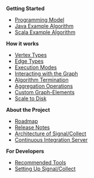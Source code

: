 **Getting Started**
  * [Programming Model](http://code.google.com/p/signal-collect/wiki/ProgrammingModel)
  * [Java Example Algorithm](http://code.google.com/p/signal-collect/wiki/JavaExampleAlgorithm)
  * [Scala Example Algorithm](http://code.google.com/p/signal-collect/wiki/ExampleAlgorithm)

**How it works**
  * [Vertex Types](http://code.google.com/p/signal-collect/wiki/DefaultVertexTypes)
  * [Edge Types](http://code.google.com/p/signal-collect/wiki/DefaultEdgeTypes)
  * [Execution Modes](http://code.google.com/p/signal-collect/wiki/ExecutionModes)
  * [Interacting with the Graph](http://code.google.com/p/signal-collect/wiki/GraphEditor)
  * [Algorithm Termination](http://code.google.com/p/signal-collect/wiki/AlgorithmTermination)
  * [Aggregation Operations](http://code.google.com/p/signal-collect/wiki/AggregationOperations)
  * [Custom Graph-Elements](http://code.google.com/p/signal-collect/wiki/WriteCustomGraphElements)
  * [Scale to Disk](http://code.google.com/p/signal-collect/wiki/OnDiskStorage)

**About the Project**
  * [Roadmap](http://code.google.com/p/signal-collect/wiki/Roadmap)
  * [Release Notes](http://code.google.com/p/signal-collect/wiki/ReleaseNotes)
  * [Architecture of Signal/Collect](http://code.google.com/p/signal-collect/wiki/Achitecture)
  * [Continuous Integration Server](http://code.google.com/p/signal-collect/wiki/ContinuousIntegrationServer)

**For Developers**
  * [Recommended Tools](http://code.google.com/p/signal-collect/wiki/RecommendedTools)
  * [Setting Up Signal/Collect](http://code.google.com/p/signal-collect/wiki/SettingUpSignalCollectInEclipse)